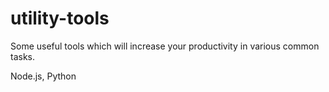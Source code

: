 # utility-tools
Some useful tools which will increase your productivity in various common tasks.

Node.js, Python
